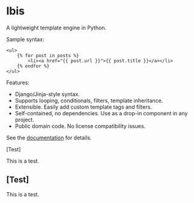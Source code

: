 
Ibis
====

A lightweight template engine in Python.

Sample syntax:

    <ul>
        {% for post in posts %}
            <li><a href="{{ post.url }}">{{ post.title }}</a></li>
        {% endfor %}
    </ul>

Features:

* Django/Jinja-style syntax.
* Supports looping, conditionals, filters, template inheritance.
* Extensible. Easily add custom template tags and filters.
* Self-contained, no dependencies. Use as a drop-in component in any project.
* Public domain code. No license compatibility issues.

See the [documentation][docs] for details.

[docs]: http://mulholland.xyz/docs/ibis/

[Test]

This is a test.

## [Test]

This is a test.
